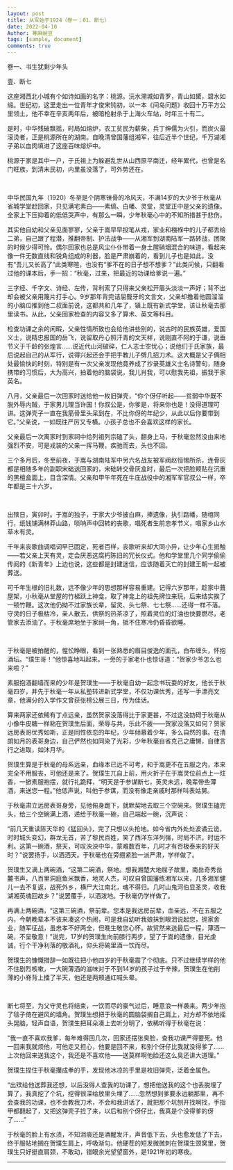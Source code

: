 ```yaml
---
layout: post
title: 从军始于1924（卷一；01、断七）
date: 2022-04-10
Author: 荨麻豌豆
tags: [sample, document]
comments: true
---
```

卷一、书生犹剩少年头

壹、断七

这座湘西北小城有个如诗如画的名字：桃源。沅水溯城如青罗，青山如黛，碧水如缎。世纪初，这里走出一位青年才俊宋钝初，以一本《间岛问题》收回十万平方公里领土，他不幸在辛亥两年后，被暗枪射杀于上海火车站，时年三十有二。

是时，中华残破飘摇，时局如熔炉，农工贫民为薪柴，兵丁绅儒为火引，而炭火最滚烫者，正是桃源所在的湖南。自晚清曾国藩组湘军，往后近半个世纪，千万湖湘子弟以血肉填进了这座百味熔炉中。

桃源于家是其中一户，于氏祖上为躲避乱世从山西原平南迁，经年累代，也曾是名门旺族，到清末民初，内里虽没落了，可外势还在。

<br/>

中华民国九年（1920）冬至是个阴寒锉骨的冷风天，不满14岁的大少爷于秋毫从省城学堂赶回家，只见满宅素白——素缟、白幡、灵堂，灵堂正中是父亲的遗像。全家上下压抑着的低低哭声中，有那么一瞬，少年秋毫心中的不知所措甚于悲伤。

其实他自幼和父亲见面寥寥，父亲于嵩早早投笔从戎，家业和襁褓中的儿子都丢给二弟，自己跟了程潜，推翻帝制、护法战争——从湘军到湖南陆军一路转战，团聚的时候少得可怜。偶尔回家也总是风尘仆仆带着一身土腥硝烟混合的味道，看起来像一件无数直线和锐角组成的利器，脸是严肃崩着的，看到儿子也是如此，没有“吾儿又长高了”此类寒暄，也没有“爹不在的日子想不想爹？”此类问候，只翻看过他的课本后，手一招：“秋毫，过来，把最近的功课给爹说一遍。”

三字经、千字文、诗经、左传，背利索了只得来父亲松开眉头淡淡一声好；背不出却会被父亲用篾片打手心。9岁那年背完诘屈聱牙的文言文，父亲却撸着他圆溜溜的小脑瓜推到他二叔面前说，这都共和几年了，镇上既有新式学堂，该让秋毫去那里读书。从此，父亲回家检查的内容又多了算术、英文等科目。

检查功课之余的闲暇，父亲性情所致也会给他讲些别的，说古时的民族英雄，爱国义士，说精忠报国的岳飞，说留取丹心照汗青的文天祥，说刚直不阿的于谦，说垂节义于千龄的张煌言……说近代山河破碎，仁人志士空忧心；说他们于氏家族，最后说起自己的从军行，说得兴起还会手把手教儿子劈几招刀术。这大概是父子俩相处最愉快的时刻，特别是有一次父亲发现他竟养成了抄录英雄义士名诗警句，随身携带的习惯后，大为高兴，拍着他的脑袋说，我儿肖我，可以慰我先祖，振我于家英名。

八月，父亲最后一次回家时送给他一枚旧弹壳，“你个伢仔听起——贫弱中华既不脱外辱内贼，于家男儿理当许国！你叔公是，你爹是，将来你也是！没得道理可讲。这弹壳子一直在我筋骨里头呆到在，不比你伢的年纪少，从此以后你要带到它。”父亲说，一如既往严厉又专横。小孩子总也不会喜欢这样的家长。

父亲最后一次离家时到家祠中给列祖列宗磕了头，翻身上马，于秋毫忽然没由来地强烈不安，可是戎装的父亲一挥马鞭，疾驰而去，头也不回。

三个多月后，冬至前夜，于嵩与湖南陆军中另六名战友被军阀赵恒惕所杀，连骨灰都是相随多年的副职宋础送回家的，宋础转交骨灰盒时，最后一次把脸颊贴在沉重的黑檀盒面上，目含深情。父亲和甲午年死在牛庄战役中的湘军军官叔公一样，卒年都是三十六岁。

<br/>

出殡日，寅卯时。于嵩的独子，于家大少爷披白麻，捧遗像，执引路幡，随棺同行，纸钱铺满林莽山路，唢呐声中回转的丧歌，唱死者生前忠孝节义，唱家乡山水草木有灵。

千年来丧歌曲调唱词早已固定，死者百样，丧歌听来却大同小异，让少年心生抵触——若父亲上天有灵，定会厌恶这腐朽陈旧的冗长仪式。他和学堂里几个同学偷偷传阅的《新青年》上边也说，这些都是封建迷信，应该随着灭亡的封建王朝一起被葬送。

可千年生根的旧礼数，远不像少年的思想那样容易重建。记得六岁那年，趁家中葺屋架，小秋毫从堂屋的竹梯跃上神龛，取了神龛上的祖先牌位来玩，后来结实挨了一顿竹鞭。这次他仍拗不过家族长辈，留灵、头七祭、七七祭……还得一样不落。守灵的日子极枯冷，亲人散去，供祭的热茶凉了，照着灵位的灯油也快要燃尽，老管家去添油了。于秋毫席地坐于家祠一角，抵不住寒冷仍昏昏欲睡。

<br/>

于秋毫是被拍醒的，惺忪睁眼，看到一张熟悉的眉目俊逸的面孔，白布缠头，怀抱酒坛。“璞生哥！”他惊喜地叫起来。一旁的于家老仆也惊讶道：“贺家少爷怎么也来啦？”

素服抱酒翻墙而来的少年是贺璞生——于秋毫自幼一起念书玩耍的好友，他长于秋毫四岁，并先于秋毫一年从私塾转进新式学堂，不仅功课优秀，还写一手漂亮文章，他满分的入学作文曾获张榜公展三日，传为佳话。

算来两家还依稀有丁点远亲，虽然贺家没落得比于家更甚，不过这没妨碍于秋毫从小像牛皮糖一样粘在贺璞生后面，荣辱与共，乐此不疲——贺家没落又如何？贺家远房表哥优秀如斯，正是同性依恋的年纪，少年倾慕着少年，多么自然的事。在清朗如月的表哥身边，自己俨然也如同染了光彩，少年秋毫自省克己之庸懒，自律言行之进取，如沐月华。

贺璞生算是于秋毫的母系远亲，血缘本已远不可考，和于嵩更不在五服之内，本来完全不用服丧，可他还是来了。贺璞生兀自上前，用火折子在于嵩灵位前点上一炷香，一掀素服袍摆，就行礼跪拜，“明天是于参谋断七，英灵未远，晚辈带些薄酒，来送您一程。”他低声说，叫他于参谋，而没有像走亲戚时那样叫表姑舅。

于秋毫肃立远房表哥身旁，见他俯身跪下，就默契地去取三个空碗来。贺璞生磕完头，给三个空碗满上酒，递给于秋毫一碗，自己端起一碗，沉声说：

“前几天重读陈天华的《猛回头》，完了只想以头抢地。如今省内外处处波谲云诡，时时城头变幻，群龙无首，苦了黎民百姓，笑了西洋东洋列强，时局不济，时运不利。这第一碗酒，祭天，可叹泱泱中华，蒙难数百年，几时才有否极泰来的好天时？”说罢扬手，以酒洒天。于秋毫也在旁绷紧脸一派严肃，学样做了。

贺璞生又满上两碗酒，“这第二碗酒，祭地。想我湘楚大地屈子故里，南岳奇秀岳麓书声，八百里洞庭鱼米飘香，地灵人杰，可叹自曾国藩练湘军以来，几多湘军健儿一去不复返，战死外乡，横尸大江南北，魂不得归。几时山鬼河伯显圣灵，收我湖湘英魂回故乡？”说罢覆手，以酒泼地。于秋毫仍学样做了。

再满上两碗酒，“这第三碗酒，祭前辈。您本是我远房前辈，血亲远，不在五服之内，今朝晚辈本不该来凑这个热闹，可是我自幼听我娘抹到眼泪说起您，抛家舍业，随军征战，虽忠孝不好两全，但晚生敬您心怀。故贸然来送最后一程，薄酒一碗，不呈敬意！”说完，17岁的贺璞生向前膝行两步，望了于嵩的遗像，目光虔诚，行个干净利落的敬酒礼，仰头将碗里酒一饮而尽。

贺璞生的慷慨措辞一如既往把小他四岁的于秋毫震了个彻底。只不过继续学样的他不住剧烈咳嗽，一大碗薄酒的滋味对于不到14岁的孩子过于辛辣，贺璞生在他削薄的小脊背上擂了半天，他还是两颊通红喊头晕。

<br/>

断七将至，为父守灵也将结束，一饮而尽的豪气过后，睡意浪一样袭来。两少年抱了毯子倚在避风的墙角。贺璞生想把于秋毫的圆脑袋搁自己肩上，对方却不依地摇头晃脑，轻声自语，贺璞生把耳朵凑上去听分明了，依稀听得于秋毫在说：

“我一直不喜欢我爹，每年难得回几次，回家还摆张臭脸，查我功课严得要死。他一回来我就烦他，可他走又担心，他要是回不来，和别个伢仔比我就没得爹了……上次他回来送我这个，我还是不喜欢他——送莫样啊他脸还这么臭还讲大道理。”

贺璞生捏住于秋毫攥成拳的手，发现他冰凉的手里是枚旧弹壳，泛着金属色。

“出殡给他送葬我还想，以后没得人查我的功课了，想把他送我的这个也丢脱埋了算了，我真挖了个坑，挖得很深给放里头埋了……忽然想到爹要永远躺那里，再不会查我的功课，也不会教我刀术，不会和我讲话了，就把那个坑刨开找啊找，手指甲都翻起了，又把这弹壳子捡了来，以后和别个伢仔比，我真是个没得爹的伢了……”

于秋毫的脸上有水渍，不知泪痕还是酒醒发汗，声音低下去，头也愈发低了下去，终于服帖地搁在贺璞生肩上，呼吸渐匀。他硬茬的短发微微刺在贺璞生颈窝里，贺璞生只好挺直肩颈，不敢动，错眼余光望望窗外，是1921年初的寒夜。


--- 
